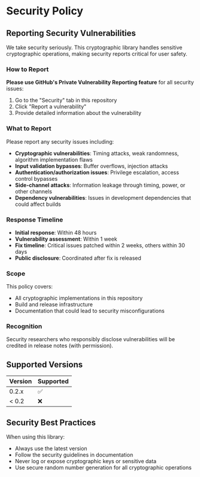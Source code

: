 # Security Policy

## Reporting Security Vulnerabilities

We take security seriously. This cryptographic library handles sensitive cryptographic operations, making security reports critical for user safety.

### How to Report

**Please use GitHub's Private Vulnerability Reporting feature** for all security issues:

1. Go to the "Security" tab in this repository
2. Click "Report a vulnerability" 
3. Provide detailed information about the vulnerability

### What to Report

Please report any security issues including:

- **Cryptographic vulnerabilities**: Timing attacks, weak randomness, algorithm implementation flaws
- **Input validation bypasses**: Buffer overflows, injection attacks
- **Authentication/authorization issues**: Privilege escalation, access control bypasses  
- **Side-channel attacks**: Information leakage through timing, power, or other channels
- **Dependency vulnerabilities**: Issues in development dependencies that could affect builds

### Response Timeline

- **Initial response**: Within 48 hours
- **Vulnerability assessment**: Within 1 week
- **Fix timeline**: Critical issues patched within 2 weeks, others within 30 days
- **Public disclosure**: Coordinated after fix is released

### Scope

This policy covers:
- All cryptographic implementations in this repository
- Build and release infrastructure 
- Documentation that could lead to security misconfigurations

### Recognition

Security researchers who responsibly disclose vulnerabilities will be credited in release notes (with permission).

## Supported Versions

| Version | Supported          |
| ------- | ------------------ |
| 0.2.x   | :white_check_mark: |
| < 0.2   | :x:                |

## Security Best Practices

When using this library:
- Always use the latest version
- Follow the security guidelines in documentation
- Never log or expose cryptographic keys or sensitive data
- Use secure random number generation for all cryptographic operations